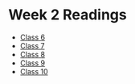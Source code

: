 # Week 2 Readings

- [Class 6](Class401/class-readings/401c6.md)
- [Class 7]()
- [Class 8]()
- [Class 9]()
- [Class 10]()  
